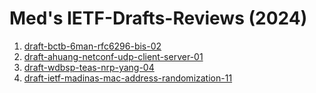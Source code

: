 # Med's IETF-Drafts-Reviews (2024)


1. [draft-bctb-6man-rfc6296-bis-02](https://github.com/boucadair/IETF-Drafts-Reviews/blob/master/2024/draft-bctb-6man-rfc6296-bis-02-rev%20Med.txt)
2. [draft-ahuang-netconf-udp-client-server-01](https://github.com/boucadair/IETF-Drafts-Reviews/blob/master/2024/draft-ahuang-netconf-udp-client-server-01-rev%20Med.pdf)
3. [draft-wdbsp-teas-nrp-yang-04](https://github.com/boucadair/IETF-Drafts-Reviews/blob/master/2024/draft-ahuang-netconf-udp-client-server-01-rev%20Med.pdf)
4. [draft-ietf-madinas-mac-address-randomization-11](https://github.com/boucadair/IETF-Drafts-Reviews/blob/master/2024/draft-ietf-madinas-mac-address-randomization-11-rev%20Med.pdf)
